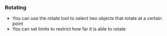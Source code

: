 ### Rotating
- You can use the rotate tool to select two objects that rotate at a certain point 
- You can set limits to restrict how far it is able to rotate
